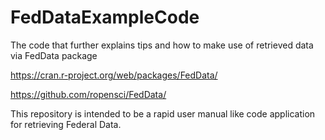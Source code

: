 # FedDataExampleCode
The code that further explains tips and how to make use of retrieved data via FedData package

https://cran.r-project.org/web/packages/FedData/

https://github.com/ropensci/FedData/

This repository is intended to be a rapid user manual like code application for retrieving Federal Data.



